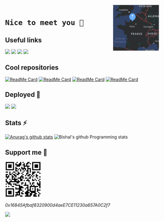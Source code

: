 <img align="right" width="150" height="150" src="https://github.com/arthuRHD/arthuRHD/blob/master/map.png">

# `Nice to meet you 👋`

## Useful links

[<img src="https://external-content.duckduckgo.com/iu/?u=https%3A%2F%2Fpngimg.com%2Fuploads%2FlinkedIn%2FlinkedIn_PNG32.png&f=1&nofb=1" width=90>](https://www.linkedin.com/in/arthur-richard-884645176/)
[<img src="https://external-content.duckduckgo.com/iu/?u=https%3A%2F%2Fcdn-images-1.medium.com%2Fmax%2F238%2F1*lKCnIMB8qvRyiEkAZCvfug%402x.png&f=1&nofb=1" width=100>](https://gitcoin.co/arthurhd)
[<img src="https://external-content.duckduckgo.com/iu/?u=https%3A%2F%2Fcdn4.iconfinder.com%2Fdata%2Ficons%2Flogos-and-brands%2F512%2F97_Docker_logo_logos-512.png&f=1&nofb=1" width=100>](https://hub.docker.com/u/arichard76)
[<img src="https://external-content.duckduckgo.com/iu/?u=https%3A%2F%2F1.bp.blogspot.com%2F-3vjua3XTKXY%2FXA-QFPCIdII%2FAAAAAAAAVAg%2Fi3Gpp6O3gyYO4hNW25DJ4lGy2nSc3R_6wCLcBGAs%2Fs1600%2Fpypi.png&f=1&nofb=1" width=90>](https://pypi.org/user/arthuRHD/)

## Cool repositories

[![ReadMe Card](https://github-readme-stats.vercel.app/api/pin/?username=arthuRHD&repo=.vscode&show_owner=true)](https://github.com/arthuRHD/.vscode)
[![ReadMe Card](https://github-readme-stats.vercel.app/api/pin/?username=arthuRHD&repo=coincli&show_owner=true)](https://github.com/arthuRHD/coincli)
[![ReadMe Card](https://github-readme-stats.vercel.app/api/pin/?username=arthuRHD&repo=ML_ImageRecognizer&show_owner=true)](https://github.com/arthuRHD/ML_ImageRecognizer)
[![ReadMe Card](https://github-readme-stats.vercel.app/api/pin/?username=arthuRHD&repo=AppliGSB&show_owner=true)](https://github.com/arthuRHD/AppliGSB)

## Deployed :rocket:

[<img src="https://play-lh.googleusercontent.com/YP6BxvQBdaHyFOh6UCs_8cvGiXjHmgbFtxjsGgYwFDWIKMEH6rk2mwMMZbaX3jmBHjnl=s180" width=100>](https://play.google.com/store/apps/details?id=com.cubes.poiretopoire)
[<img src="https://external-content.duckduckgo.com/iu/?u=http%3A%2F%2Fvignette4.wikia.nocookie.net%2Fsims%2Fimages%2Fd%2Fda%2FTS4_Logo_Plumbob.jpg.png%2Frevision%2Flatest%3Fcb%3D20130805025749&f=1&nofb=1" width=50>](https://simscheats.fr/)

## Stats ⚡

[![Anurag's github stats](https://github-readme-stats.vercel.app/api?username=arthuRHD&count_private=true&show_icons=true&)](https://github.com/anuraghazra/github-readme-stats)
![Bishal's github Programming stats](https://github-readme-stats.vercel.app/api/top-langs/?username=arthuRHD&show_icons=true&layout=compact&hide=TSQL)

## Support me 🌱


![0x16845Afbaf8320900d4aeE7CE11230a657A0C2f7](https://github.com/arthuRHD/arthuRHD/blob/master/wallet.png)

_0x16845Afbaf8320900d4aeE7CE11230a657A0C2f7_

[<img src="https://external-content.duckduckgo.com/iu/?u=https%3A%2F%2Fwww.cd-mentielmagazine.fr%2Fwp-content%2Fuploads%2F2020%2F11%2Fcoinbase.png&f=1&nofb=1" width=100>](https://coinbase.com/join/richar_ik45)
